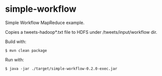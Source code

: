 simple-workflow
===============

Simple Workflow MapReduce example.

Copies a tweets-hadoop*.txt file to HDFS under /tweets/input/workflow dir.

Build with:

    $ mvn clean package

Run with:

    $ java -jar ./target/simple-workflow-0.2.0-exec.jar
